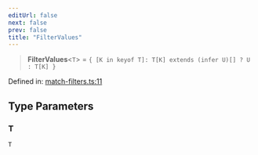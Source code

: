 ```yaml
---
editUrl: false
next: false
prev: false
title: "FilterValues"
---
```


> **FilterValues**\<`T`\> = `{ [K in keyof T]: T[K] extends (infer U)[] ? U : T[K] }`

Defined in: [match-filters.ts:11](https://github.com/WinstonFassett/matchina/blob/2d22b2187dda803854f54b63fe09d04bd833387d/src/match-filters.ts#L11)

## Type Parameters

### T

`T`
